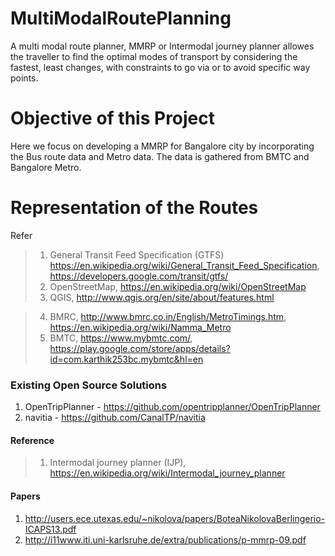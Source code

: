 # MultiModalRoutePlanning

A multi modal route planner, MMRP or Intermodal journey planner allowes the traveller to find the optimal modes of transport by considering the fastest, least changes, with constraints to go via or to avoid specific way points.

# Objective of this Project

Here we focus on developing a MMRP for Bangalore city by incorporating the Bus route data and Metro data. The data is gathered from BMTC and Bangalore Metro.

# Representation of the Routes

Refer 

> 1. General Transit Feed Specification (GTFS) https://en.wikipedia.org/wiki/General_Transit_Feed_Specification, https://developers.google.com/transit/gtfs/
> 2. OpenStreetMap, https://en.wikipedia.org/wiki/OpenStreetMap
> 3. QGIS, http://www.qgis.org/en/site/about/features.html 

> 4. BMRC, http://www.bmrc.co.in/English/MetroTimings.htm, https://en.wikipedia.org/wiki/Namma_Metro
> 5. BMTC, https://www.mybmtc.com/, https://play.google.com/store/apps/details?id=com.karthik253bc.mybmtc&hl=en


### Existing Open Source Solutions 
1. OpenTripPlanner - https://github.com/opentripplanner/OpenTripPlanner
2. navitia - https://github.com/CanalTP/navitia

#### Reference 

>  1. Intermodal journey planner (IJP), https://en.wikipedia.org/wiki/Intermodal_journey_planner

#### Papers

1. http://users.ece.utexas.edu/~nikolova/papers/BoteaNikolovaBerlingerio-ICAPS13.pdf
2. http://i11www.iti.uni-karlsruhe.de/extra/publications/p-mmrp-09.pdf